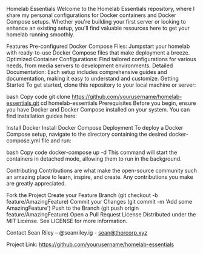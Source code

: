 Homelab Essentials
Welcome to the Homelab Essentials repository, where I share my personal configurations for Docker containers and Docker Compose setups. Whether you're building your first server or looking to enhance an existing setup, you'll find valuable resources here to get your homelab running smoothly.

Features
Pre-configured Docker Compose Files: Jumpstart your homelab with ready-to-use Docker Compose files that make deployment a breeze.
Optimized Container Configurations: Find tailored configurations for various needs, from media servers to development environments.
Detailed Documentation: Each setup includes comprehensive guides and documentation, making it easy to understand and customize.
Getting Started
To get started, clone this repository to your local machine or server:

bash
Copy code
git clone https://github.com/yourusername/homelab-essentials.git
cd homelab-essentials
Prerequisites
Before you begin, ensure you have Docker and Docker Compose installed on your system. You can find installation guides here:

Install Docker
Install Docker Compose
Deployment
To deploy a Docker Compose setup, navigate to the directory containing the desired docker-compose.yml file and run:

bash
Copy code
docker-compose up -d
This command will start the containers in detached mode, allowing them to run in the background.

Contributing
Contributions are what make the open-source community such an amazing place to learn, inspire, and create. Any contributions you make are greatly appreciated.

Fork the Project
Create your Feature Branch (git checkout -b feature/AmazingFeature)
Commit your Changes (git commit -m 'Add some AmazingFeature')
Push to the Branch (git push origin feature/AmazingFeature)
Open a Pull Request
License
Distributed under the MIT License. See LICENSE for more information.

Contact
Sean Riley – @seanriley.ig - sean@thorcorp.xyz

Project Link: https://github.com/yourusername/homelab-essentials
